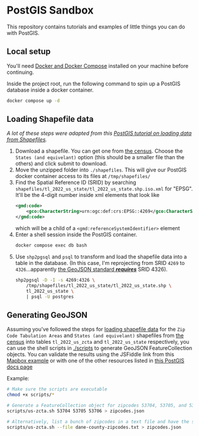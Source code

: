 # PostGIS Sandbox

This repository contains tutorials and examples of little things you can do with PostGIS.

## Local setup

You'll need [Docker and Docker Compose](https://docs.docker.com/get-docker/) installed on your machine before continuing.

Inside the project root, run the following command to spin up a PostGIS database inside a docker container.
```bash
docker compose up -d
```

## Loading Shapefile data

_A lot of these steps were adapted from this [PostGIS tutorial on loading data from Shapefiles](https://postgis.net/workshops/postgis-intro/loading_data.html#shapefiles-what-s-that)._

1. Download a shapefile. You can get one from [the census](https://www.census.gov/cgi-bin/geo/shapefiles/index.php). Choose the `States (and equivelant)` option (this should be a smaller file than the others) and click submit to download.
2. Move the unzipped folder into `./shapefiles`. This will give our PostGIS docker container access to its files at `/tmp/shapefiles/`
3. Find the Spatial Reference ID (SRID) by searching `shapefiles/tl_2022_us_state/tl_2022_us_state.shp.iso.xml` for "EPSG". It'll be the 4-digit number inside xml elements that look like
    ```xml
    <gmd:code>
        <gco:CharacterString>urn:ogc:def:crs:EPSG::4269</gco:CharacterString>
    </gmd:code>
    ```
    which will be a child of a `<gmd:referenceSystemIdentifier>` element
4. Enter a shell session inside the PostGIS container.
    ```bash
    docker compose exec db bash
    ```
5. Use `shp2pgsql` and `psql` to transform and load the shapefile data into a table in the database. (In this case, I'm reprojecting from SRID `4269` to `4326`...apparently [the GeoJSON standard **_requires_**](https://postgis.net/docs/en/ST_AsGeoJSON.html) SRID 4326).
    ```bash
    shp2pgsql -D -I -s 4269:4326 \
        /tmp/shapefiles/tl_2022_us_state/tl_2022_us_state.shp \
        tl_2022_us_state \
        | psql -U postgres
    ```


## Generating GeoJSON

Assuming you've followed the steps for [loading shapefile data](#loading-shapefile-data) for the `Zip Code Tabulation Areas` and `States (and equivelant)` shapefiles from [the census](https://www.census.gov/cgi-bin/geo/shapefiles/index.php) into tables `tl_2022_us_zcta` and `tl_2022_us_state` respectively, you can use the shell scripts in [./scripts](./scripts/) to generate GeoJSON FeatureCollection objects. You can validate the results using the JSFiddle link from this [Mapbox example](https://docs.mapbox.com/mapbox-gl-js/example/multiple-geometries/) or with one of the other resources listed in [this PostGIS docs page](https://postgis.net/docs/en/ST_AsGeoJSON.html)

Example:
```bash
# Make sure the scripts are executable
chmod +x scripts/*

# Generate a FeatureCollection object for zipcodes 53704, 53705, and 53706 and save it in a file called zipcodes.json
scripts/us-zcta.sh 53704 53705 53706 > zipcodes.json

# Alternatively, list a bunch of zipcodes in a text file and have the script read from that
scripts/us-zcta.sh --file dane-county-zipcodes.txt > zipcodes.json
```







